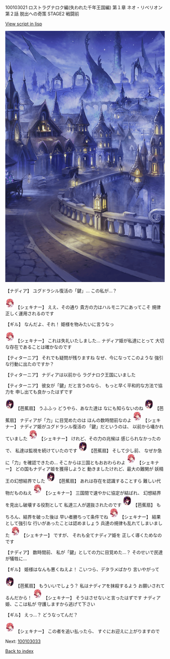 100103021 ロストラグナロク編(失われた千年王国編) 第１章 ネオ・リベリオン 第２話 脱出への奇策 STAGE2 戦闘前

[View script in lisp](../scripts/100103021.txt)

![101_city_night3.png](../images/backgrounds/101_city_night3.png)

【ナディア】
ユグドラシル復活の「鍵」…
この私が…？

<img src="../images/units/3400711.png" alt="3400711.png" height="34"/>
【シェキナー】
ええ、その通り
貴方の力はハルモニアにあってこそ
規律正しく運用されるのです

【ギル】
なんだよ、それ！
姫様を物みたいに言うなっ

<img src="../images/units/3400711.png" alt="3400711.png" height="34"/>
【シェキナー】
これは失礼いたしました…
ナディア姫が私達にとって
大切な存在であることは確かなのです

【ティターニア】
それでも疑問が残りますね
なぜ、今になってこのような
強引な行動に出たのですか？

【ティターニア】
ナディアは以前から
ラグナロク王国にいました

【ティターニア】
彼女が「鍵」だと言うのなら、
もっと早く平和的な方法で協力を
申し出ても良かったはずです

<img src="../images/units/3500811.png" alt="3500811.png" height="34"/>
【芭蕉扇】
うふふっ
どうやら、あなた達は
なにも知らないのね

<img src="../images/units/3500811.png" alt="3500811.png" height="34"/>
【芭蕉扇】
ナディアが「力」に目覚めたのは
ほんの数時間前なのよ

<img src="../images/units/3400711.png" alt="3400711.png" height="34"/>
【シェキナー】
ナディア姫がユグドラシル復活の
「鍵」だというのは、
以前から囁かれていました

<img src="../images/units/3400711.png" alt="3400711.png" height="34"/>
【シェキナー】
けれど、その力の兆候は
感じられなかったので、
私達は監視を続けていたのです

<img src="../images/units/3500811.png" alt="3500811.png" height="34"/>
【芭蕉扇】
そして少し前、
なぜか急に「力」を確認できたの…
そこからは三国ともおおわらわよ

<img src="../images/units/3400711.png" alt="3400711.png" height="34"/>
【シェキナー】
どの国もナディア姫を獲得しようと
動きましたけれど、最大の難関が
妖精王の幻想結界でした

<img src="../images/units/3500811.png" alt="3500811.png" height="34"/>
【芭蕉扇】
あれは存在を認識することすら
難しい代物だものねえ

<img src="../images/units/3400711.png" alt="3400711.png" height="34"/>
【シェキナー】
三国間で速やかに協定が結ばれ、
幻想結界を見出し破壊する役割として
私達三人が選抜されたのです

<img src="../images/units/3500811.png" alt="3500811.png" height="34"/>
【芭蕉扇】
もちろん、結界を破った後は
早い者勝ちって条件でね

<img src="../images/units/3400711.png" alt="3400711.png" height="34"/>
【シェキナー】
結果として強引な
行いがあったことは認めましょう
兵達の規律も乱れてしまいました

<img src="../images/units/3400711.png" alt="3400711.png" height="34"/>
【シェキナー】
ですが、
それも全てナディア姫を
正しく導くためなのです

【ナディア】
数時間前、
私が「鍵」としての力に目覚めた…？
そのせいで民達が犠牲に…

【ギル】
姫様はなんも悪くねえよ！
こいつら、デタラメばかり
言いやがって

<img src="../images/units/3500811.png" alt="3500811.png" height="34"/>
【芭蕉扇】
もういいでしょう？
私はナディアを抹殺するよう
お願いされてるんだから！

<img src="../images/units/3400711.png" alt="3400711.png" height="34"/>
【シェキナー】
そうはさせないと言ったはずです
ナディア姫、ここは私が
守護しますから逃げて下さい

【ギル】
えっ…？
どうなってんだ？

<img src="../images/units/3400711.png" alt="3400711.png" height="34"/>
【シェキナー】
この者を追い払ったら、
すぐにお迎えに上がりますので

Next: [100103033](100103033.md)

[Back to index](index.md)
